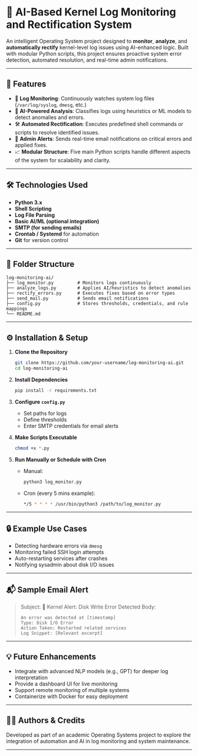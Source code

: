 # 📄 AI-Based Kernel Log Monitoring and Rectification System

An intelligent Operating System project designed to **monitor**, **analyze**, and **automatically rectify** kernel-level log issues using AI-enhanced logic. Built with modular Python scripts, this project ensures proactive system error detection, automated resolution, and real-time admin notifications.

---

## 🚀 Features

* 📜 **Log Monitoring**: Continuously watches system log files (`/var/log/syslog`, `dmesg`, etc.)
* 🤖 **AI-Powered Analysis**: Classifies logs using heuristics or ML models to detect anomalies and errors.
* 🛠️ **Automated Rectification**: Executes predefined shell commands or scripts to resolve identified issues.
* 📧 **Admin Alerts**: Sends real-time email notifications on critical errors and applied fixes.
* 📈 **Modular Structure**: Five main Python scripts handle different aspects of the system for scalability and clarity.

---

## 🛠️ Technologies Used

* **Python 3.x**
* **Shell Scripting**
* **Log File Parsing**
* **Basic AI/ML (optional integration)**
* **SMTP (for sending emails)**
* **Crontab / Systemd** for automation
* **Git** for version control

---

## 📁 Folder Structure

```
log-monitoring-ai/
├── log_monitor.py         # Monitors logs continuously
├── analyze_logs.py        # Applies AI/heuristics to detect anomalies
├── rectify_errors.py      # Executes fixes based on error types
├── send_mail.py           # Sends email notifications
├── config.py              # Stores thresholds, credentials, and rule mappings
└── README.md
```

---

## ⚙️ Installation & Setup

1. **Clone the Repository**

   ```bash
   git clone https://github.com/your-username/log-monitoring-ai.git
   cd log-monitoring-ai
   ```

2. **Install Dependencies**

   ```bash
   pip install -r requirements.txt
   ```

3. **Configure `config.py`**

   * Set paths for logs
   * Define thresholds
   * Enter SMTP credentials for email alerts

4. **Make Scripts Executable**

   ```bash
   chmod +x *.py
   ```

5. **Run Manually or Schedule with Cron**

   * Manual:

     ```bash
     python3 log_monitor.py
     ```
   * Cron (every 5 mins example):

     ```bash
     */5 * * * * /usr/bin/python3 /path/to/log_monitor.py
     ```

---

## 🔒 Example Use Cases

* Detecting hardware errors via `dmesg`
* Monitoring failed SSH login attempts
* Auto-restarting services after crashes
* Notifying sysadmin about disk I/O issues

---

## 📬 Sample Email Alert

> Subject: 🚨 Kernel Alert: Disk Write Error Detected
> Body:
>
> ```
> An error was detected at [timestamp]
> Type: Disk I/O Error
> Action Taken: Restarted related services
> Log Snippet: [Relevant excerpt]
> ```

---

## 💡 Future Enhancements

* Integrate with advanced NLP models (e.g., GPT) for deeper log interpretation
* Provide a dashboard UI for live monitoring
* Support remote monitoring of multiple systems
* Containerize with Docker for easy deployment

---

## 👨‍💼 Authors & Credits

Developed as part of an academic Operating Systems project to explore the integration of automation and AI in log monitoring and system maintenance.

---


